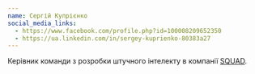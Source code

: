 ```yaml
---
name: Сергій Купрієнко
social_media_links:
  - https://www.facebook.com/profile.php?id=100008209652350
  - https://ua.linkedin.com/in/sergey-kuprienko-80383a27
---
```


Керівник команди з розробки штучного інтелекту в компанії [SQUAD][1].

[1]: https://squad.ua/
